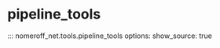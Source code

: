 # pipeline_tools
::: nomeroff_net.tools.pipeline_tools
        options:
            show_source: true